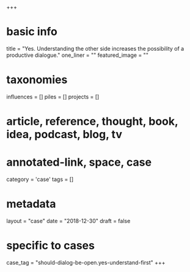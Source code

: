 +++
# basic info
title          = "Yes. Understanding the other side increases the possibility of a productive dialogue."
one_liner      = ""
featured_image = ""

# taxonomies
influences		 = []
piles     		 = []
projects			 = []

# article, reference, thought, book, idea, podcast, blog, tv
# annotated-link, space, case
category  		 = 'case'
tags					 = []

# metadata
layout 				 = "case"
date 					 = "2018-12-30"
draft 				 = false

# specific to cases
case_tag  		 = "should-dialog-be-open.yes-understand-first"
+++

